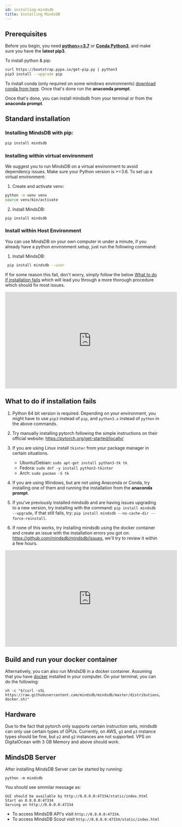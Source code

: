 ```yaml
---
id: installing-mindsdb
title: Installing MindsDB
---
```


## Prerequisites

Before you begin, you need [**python>=3.7**](https://realpython.com/installing-python/) or [**Conda Python3**](https://www.anaconda.com/download/), and make sure you have the **latest pip3**.

To install python & pip:

```bash
curl https://bootstrap.pypa.io/get-pip.py | python3
pip3 install --upgrade pip
```

To install conda (only required on some windows environments) [download conda from here](https://www.anaconda.com/download/#windows).
Once that's done run the **anaconda prompt**.


Once that's done, you can install mindsdb from your terminal or from the **anaconda prompt**.

## Standard installation

### Installing MindsDB with pip:

```bash
pip install mindsdb
```

### Installing within virtual environment
We suggest you to run MindsDB on a virtual environment to avoid dependency issues. Make sure your Python version is >=3.6. To set up a virtual environment:

1. Create and activate venv:
```bash
python -m venv venv
source venv/bin/activate
```
2. Install MindsDB:
```bash
pip install mindsdb
```
 
### Install within Host Environment
You can use MindsDB on your own computer in under a minute, if you already have a python environment setup, just run the following command:

1. Install MindsDB:
```bash
 pip install mindsdb --user
```

If for some reason this fail, don't worry, simply follow the below [What to do if installation fails](https://docs.mindsdb.com/Installing/#what-to-do-if-installation-fails) which will lead you through a more thorough procedure which should fix most issues.

<iframe width="560" height="315" src="https://www.youtube.com/embed/Uw2Phj5Q0xA" frameborder="0" allow="accelerometer; autoplay; encrypted-media; gyroscope; picture-in-picture" allowfullscreen></iframe>

## What to do if installation fails

1. Python 64 bit version is required. Depending on your environment, you might have to use `pip3` instead of `pip`, and `python3.x` instead of `python` in the above commands.

2. Try manually installing pytorch following the simple instructions on their official website: https://pytorch.org/get-started/locally/

3. If you are using Linux install `tkinter` from your package manager in certain situations.
    - Ubuntu/Debian: `sudo apt-get install python3-tk tk`
    - Fedora: `sudo dnf -y install python3-tkinter`
    - Arch: `sudo pacman -S tk`

4. If you are using Windows, but are not using Anaconda or Conda, try installing one of them and running the installation from the **anaconda prompt**.

5. If you've previously installed mindsdb and are having issues upgrading to a new version, try installing with the command: `pip install mindsdb --upgrade`, if that still fails, try: `pip install mindsdb --no-cache-dir --force-reinstall`.

6. If none of this works, try installing mindsdb using the docker container and create an issue with the installation errors you got on: https://github.com/mindsdb/mindsdb/issues, we'll try to review it within a few hours.

<iframe width="560" height="315" src="https://www.youtube.com/embed/SH1nCChpcps" frameborder="0" allow="accelerometer; autoplay; encrypted-media; gyroscope; picture-in-picture" allowfullscreen></iframe>

## Build and run your docker container

Alternatively, you can also run MindsDB in a docker container. Assuming that you have [docker](https://docs.docker.com/install/) installed in your computer.
On your terminal, you can do the following:

```
sh -c "$(curl -sSL https://raw.githubusercontent.com/mindsdb/mindsdb/master/distributions/docker/build-docker.sh)"

```

## Hardware

Due to the fact that pytorch only supports certain instruction sets, mindsdb can only use certain types of GPUs.
Currently, on AWS, `g3` and `p3` instance types should be fine, but `p2` and `g2` instances are not supported.
VPS on DigitalOcean with 3 GB Memory and above should work.


## MindsDB Server

After installing MindsDB Server can be started by running:

```
python -m mindsdb
```

You should see simmilar message as:

```
GUI should be available by http://0.0.0.0:47334/static/index.html
Start on 0.0.0.0:47334
Serving on http://0.0.0.0:47334
```

* To access MindsDB API's visit `http://0.0.0.0:47334`.
* To access MindsDB Scout visit  `http://0.0.0.0:47334/static/index.html`